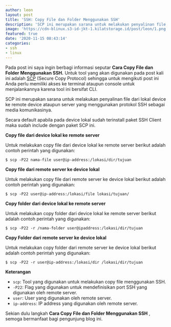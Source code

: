 ```yaml
---
author: leon
layout: post
title: 'SSH: Copy File dan Folder Menggunakan SSH'
description: 'SCP ini merupakan sarana untuk melakukan penyalinan file dari lokal device ke remote device ataupun server yang menggunakan protokol SSH sebagai media komunikasinya'
image: 'https://cdn-blinux.s3-id-jkt-1.kilatstorage.id/post/leon/1.png'
featured: true
date: '2020-11-15 08:43:14'
categories:
- ssh
- linux
---
```


Pada post ini saya ingin berbagi informasi seputar **Cara Copy File dan Folder Menggunakan SSH.** Untuk tool yang akan digunakan pada post kali ini adalah [SCP](https://en.wikipedia.org/wiki/Secure_copy_protocol) (Secure Copy Protocol) sehingga untuk mengikuti post ini Anda perlu memiliki akses ke terminal ataupun console untuk menjalankannya karena tool ini bersifat CLI.

SCP ini merupakan sarana untuk melakukan penyalinan file dari lokal device ke remote device ataupun server yang menggunakan protokol SSH sebagai media komunikasinya.

Secara default apabila pada device lokal sudah terinstall paket SSH Client maka sudah include dengan paket SCP ini.

**Copy file dari device lokal ke remote server**

Untuk melakukan copy file dari device lokal ke remote server berikut adalah contoh perintah yang digunakan:

<!--kg-card-begin: markdown-->

    $ scp -P22 nama-file user@ip-address:/lokasi/dir/tujuan

<!--kg-card-end: markdown-->

**Copy file dari remote server ke device lokal**

Untuk melakukan copy file dari remote server ke device lokal berikut adalah contoh perintah yang digunakan:

<!--kg-card-begin: markdown-->

    $ scp -P22 user@ip-address:/lokasi/file lokasi/tujuan/

<!--kg-card-end: markdown--><!--kg-card-begin: html--><script async src="https://pagead2.googlesyndication.com/pagead/js/adsbygoogle.js"></script><ins class="adsbygoogle" style="display:block; text-align:center;" data-ad-layout="in-article" data-ad-format="fluid" data-ad-client="ca-pub-1515372853161377" data-ad-slot="1986938311"></ins><script>
     (adsbygoogle = window.adsbygoogle || []).push({});
</script><!--kg-card-end: html-->

**Copy folder dari device lokal ke remote server**

Untuk melakukan copy folder dari device lokal ke remote server berikut adalah contoh perintah yang digunakan:

<!--kg-card-begin: markdown-->

    $ scp -P22 -r /nama-folder user@ipaddress:/lokasi/dir/tujuan

<!--kg-card-end: markdown-->

**Copy Folder dari remote server ke device lokal**

Untuk melakukan copy folder dari remote server ke device lokal berikut adalah contoh perintah yang digunakan:

<!--kg-card-begin: markdown-->

    $ scp -P22 -r user@ip-address:/lokasi/dir /lokasi/dir/tujuan

<!--kg-card-end: markdown-->

**Keterangan**

- `scp`: Tool yang digunakan untuk melakukan copy file menggunakan SSH.
- `-P22`: Flag yang digunakan untuk mendefinisikan port SSH yang digunakan oleh remote server.
- `user`: User yang digunakan oleh remote server.
- `ip-address`: IP address yang digunakan oleh remote server.

Sekian dulu langkah **Cara Copy File dan Folder Menggunakan SSH** , semoga bermanfaat bagi pengunjung blog ini.

